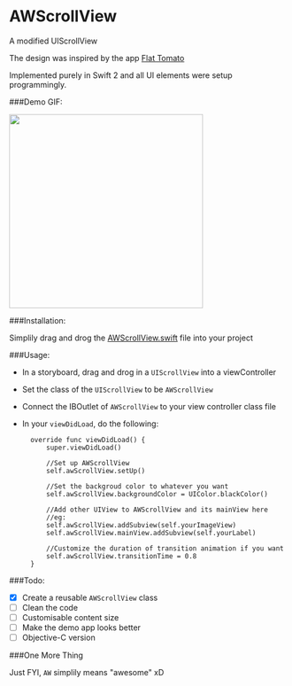 # AWScrollView
A modified UIScrollView 

The design was inspired by the app [Flat Tomato](https://itunes.apple.com/us/app/flat-tomato-time-management/id719462746?mt=8)

Implemented purely in Swift 2 and all UI elements were setup programmingly.

###Demo GIF:

<img src="https://github.com/hkalexling/AWScrollView-Lab/blob/master/AWScrollView.gif" width="350">

###Installation:

Simplily drag and drog the [AWScrollView.swift](https://github.com/hkalexling/AWScrollView/blob/master/AWScrollView/AWScrollView.swift) file into your project

###Usage:

- In a storyboard, drag and drog in a `UIScrollView` into a viewController
- Set the class of the `UIScrollView` to be `AWScrollView`
- Connect the IBOutlet of `AWScrollView` to your view controller class file
- In your `viewDidLoad`, do the following:

        override func viewDidLoad() {
            super.viewDidLoad()
		
		    //Set up AWScrollView
            self.awScrollView.setUp()
            
            //Set the backgroud color to whatever you want
		    self.awScrollView.backgroundColor = UIColor.blackColor()
		
		    //Add other UIView to AWScrollView and its mainView here
		    //eg:
		    self.awScrollView.addSubview(self.yourImageView)
		    self.awScrollView.mainView.addSubview(self.yourLabel)
		    
		    //Customize the duration of transition animation if you want
		    self.awScrollView.transitionTime = 0.8
        }

###Todo:

- [X] Create a reusable `AWScrollView` class
- [ ] Clean the code
- [ ] Customisable content size
- [ ] Make the demo app looks better
- [ ] Objective-C version

###One More Thing

Just FYI, `AW` simplily means "awesome" xD


